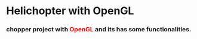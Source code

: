 <h1>Helichopter with OpenGL</h1>
<h3>chopper project with <span style="color: red;">OpenGL</span> and its has some functionalities.</h3>
